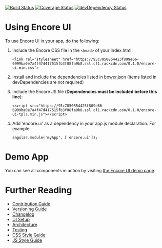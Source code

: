 [![Build Status](https://travis-ci.org/rackerlabs/encore-ui.png?branch=master)](https://travis-ci.org/rackerlabs/encore-ui) [![Coverage Status](https://coveralls.io/repos/rackerlabs/encore-ui/badge.png?branch=master)](https://coveralls.io/r/rackerlabs/encore-ui?branch=master) [![devDependency Status](https://david-dm.org/rackerlabs/encore-ui/dev-status.png)](https://david-dm.org/rackerlabs/encore-ui#info=devDependencies)

# Using Encore UI

To use Encore UI in your app, do the following:

1. Include the Encore CSS file in the `<head>` of your index.html:

    ```
    <link rel="stylesheet" href="https://95c7050854423f809e66-6999ba0e7a4f47d417515fb3f08fa9b8.ssl.cf1.rackcdn.com/0.1.0/encore-ui.min.css">
    ```

2. Install and include the dependencies listed in [bower.json](./bower.json) (items listed in devDependencies are not required)

3. Include the Encore JS file (**Dependencies must be included before this line**):

    ```
    <script src="https://95c7050854423f809e66-6999ba0e7a4f47d417515fb3f08fa9b8.ssl.cf1.rackcdn.com/0.1.0/encore-ui-tpls.min.js"></script>
    ```

4. Add 'encore.ui' as a dependency in your app.js module declaration. For example:

    ```
    angular.module('myApp', ['encore.ui']);
    ```

# Demo App

You can see all components in action by visiting [the Encore UI demo page](http://rackerlabs.github.io/encore-ui/0.1.0/).

# Further Reading

 - [Contribution Guide](./CONTRIBUTING.md)
 - [Versioning Guide](./docs/versioning.md)
 - [Changelog](./CHANGELOG.md)
 - [UI Setup](./docs/ui-setup.md)
 - [Architecture](./docs/architecture.md)
 - [Testing](./docs/testing.md)
 - [CSS Style Guide](./docs/css-styleguide.md)
 - [JS Style Guide](./docs/js-styleguide.md)